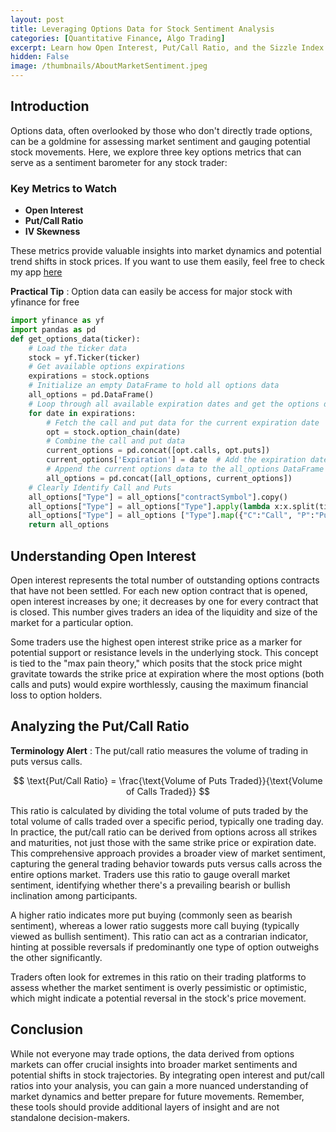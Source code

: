 ```yaml
---
layout: post
title: Leveraging Options Data for Stock Sentiment Analysis 
categories: [Quantitative Finance, Algo Trading]
excerpt: Learn how Open Interest, Put/Call Ratio, and the Sizzle Index can enhance your understanding of market sentiment and stock trends
hidden: False
image: /thumbnails/AboutMarketSentiment.jpeg
---
```


## Introduction 

Options data, often overlooked by those who don't directly trade options, can be a goldmine for assessing market sentiment and gauging potential stock movements. Here, we explore three key options metrics that can serve as a sentiment barometer for any stock trader:

### Key Metrics to Watch

- **Open Interest**
- **Put/Call Ratio**
- **IV Skewness**

These metrics provide valuable insights into market dynamics and potential trend shifts in stock prices. If you want to use them easily, feel free to check my app [here](https://is-it-time-to-buy.streamlit.app/)

**Practical Tip** : Option data can easily be access for major stock with yfinance for free

```python
import yfinance as yf
import pandas as pd
def get_options_data(ticker):
    # Load the ticker data
    stock = yf.Ticker(ticker)
    # Get available options expirations
    expirations = stock.options
    # Initialize an empty DataFrame to hold all options data
    all_options = pd.DataFrame()
    # Loop through all available expiration dates and get the options data
    for date in expirations:
        # Fetch the call and put data for the current expiration date
        opt = stock.option_chain(date)
        # Combine the call and put data
        current_options = pd.concat([opt.calls, opt.puts])
        current_options['Expiration'] = date  # Add the expiration date to the DataFrame
        # Append the current options data to the all_options DataFrame
        all_options = pd.concat([all_options, current_options])
    # Clearly Identify Call and Puts 
    all_options["Type"] = all_options["contractSymbol"].copy()
    all_options["Type"] = all_options["Type"].apply(lambda x:x.split(ticker)[1][6])
    all_options["Type"] = all_options ["Type"].map({"C":"Call", "P":"Put"})
    return all_options
```

## Understanding Open Interest

Open interest represents the total number of outstanding options contracts that have not been settled. For each new option contract that is opened, open interest increases by one; it decreases by one for every contract that is closed. This number gives traders an idea of the liquidity and size of the market for a particular option.

Some traders use the highest open interest strike price as a marker for potential support or resistance levels in the underlying stock. This concept is tied to the "max pain theory," which posits that the stock price might gravitate towards the strike price at expiration where the most options (both calls and puts) would expire worthlessly, causing the maximum financial loss to option holders.

## Analyzing the Put/Call Ratio

**Terminology Alert** : The put/call ratio measures the volume of trading in puts versus calls.

$$ \text{Put/Call Ratio} = \frac{\text{Volume of Puts Traded}}{\text{Volume of Calls Traded}} $$

This ratio is calculated by dividing the total volume of puts traded by the total volume of calls traded over a specific period, typically one trading day. In practice, the put/call ratio can be derived from options across all strikes and maturities, not just those with the same strike price or expiration date. This comprehensive approach provides a broader view of market sentiment, capturing the general trading behavior towards puts versus calls across the entire options market. Traders use this ratio to gauge overall market sentiment, identifying whether there's a prevailing bearish or bullish inclination among participants.

A higher ratio indicates more put buying (commonly seen as bearish sentiment), whereas a lower ratio suggests more call buying (typically viewed as bullish sentiment). This ratio can act as a contrarian indicator, hinting at possible reversals if predominantly one type of option outweighs the other significantly.

Traders often look for extremes in this ratio on their trading platforms to assess whether the market sentiment is overly pessimistic or optimistic, which might indicate a potential reversal in the stock's price movement.

## Conclusion

While not everyone may trade options, the data derived from options markets can offer crucial insights into broader market sentiments and potential shifts in stock trajectories. By integrating open interest and put/call ratios into your analysis, you can gain a more nuanced understanding of market dynamics and better prepare for future movements. Remember, these tools should provide additional layers of insight and are not standalone decision-makers.

